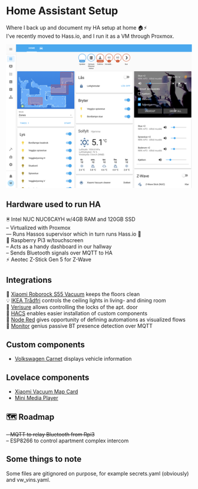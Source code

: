 # Home Assistant Setup 

Where I back up and document my HA setup at home 🏠⚡️  
I've recently moved to Hass.io, and I run it as a VM through Proxmox.  

![Screenshot of the main page](https://raw.githubusercontent.com/dahlmo/homeassistant-home/master/img/screenshot2.png)  

## Hardware used to run HA 
🖲 Intel NUC NUC6CAYH w/4GB RAM and 120GB SSD  
– Virtualized with Proxmox  
–– Runs Hassos supervisor which in turn runs Hass.io 🐳  
🍒 Raspberry Pi3 w/touchscreen  
– Acts as a handy dashboard in our hallway  
– Sends Bluetooth signals over MQTT to HA  
⚡️ Aeotec Z-Stick Gen 5 for Z-Wave  

## Integrations 
🧹 [Xiaomi Roborock S55 Vacuum](https://www.home-assistant.io/integrations/vacuum.xiaomi_miio/) keeps the floors clean  
💡 [IKEA Trådfri](https://www.home-assistant.io/integrations/tradfri) controls the ceiling lights in living- and dining room  
🚨 [Verisure](https://www.home-assistant.io/integrations/verisure) allows controlling the locks of the apt. door  
🏡 [HACS](https://github.com/hacs/integration) enables easier installation of custom components  
🔴 [Node Red](https://nodered.org/) gives opportunity of defining automations as visualized flows  
🔵 [Monitor](https://github.com/andrewjfreyer/monitor) genius passive BT presence detection over MQTT  

## Custom components
- [Volkswagen Carnet](https://github.com/robinostlund/volkswagencarnet) displays vehicle information  

## Lovelace components
- [Xiaomi Vacuum Map Card](https://github.com/PiotrMachowski/lovelace-xiaomi-vacuum-map-card)  
- [Mini Media Player](https://github.com/kalkih/mini-media-player)  

## 🗺 Roadmap
~~– MQTT to relay Bluetooth from Rpi3~~  
– ESP8266 to control apartment complex intercom  

## Some things to note
Some files are gitignored on purpose, for example secrets.yaml (obviously) and vw_vins.yaml.  
